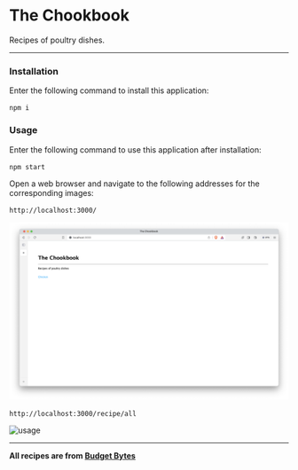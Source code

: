 # The Chookbook

Recipes of poultry dishes.


---
### Installation
Enter the following command to install this application:
```
npm i
```

### Usage
Enter the following command to use this application after installation:
```
npm start
```
Open a web browser and navigate to the following addresses for the corresponding images:
```
http://localhost:3000/
```
![usage](/public/images/index.png)
```
http://localhost:3000/recipe/all
```
![usage](/public/images/recipes-all.png)

---
**All recipes are from [Budget Bytes](https://www.budgetbytes.com/)**

